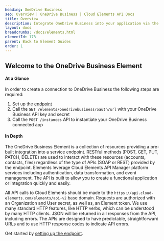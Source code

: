 ```yaml
---
heading: OneDrive Business
seo: Overview | OneDrive Business | Cloud Elements API Docs
title: Overview
description: Integrate OneDrive Business into your application via the Cloud Elements APIs.
layout: docs
breadcrumbs: /docs/elements.html
elementId: 178
parent: Back to Element Guides
order: 1
---
```


## Welcome to the OneDrive Business Element


#### At a Glance

In order to create a connection to OneDrive Business the following steps are required:

1. Set up the [endpoint](onedrivebusiness-endpoint-setup.html)
2. Call the `GET /elements/onedrivebusiness/oauth/url` with your OneDrive Business API key and secret
3. Call the `POST /instances` API to instantiate your OneDrive Business connected app

#### In Depth

The OneDrive Business Element is a collection of resources providing a pre-built integration into a service endpoint. RESTful methods (POST, GET, PUT, PATCH, DELETE) are used to interact with these resources (accounts, contacts, files) regardless of the type of APIs (SOAP or REST) provided by the endpoint. Elements leverage Cloud Elements API Manager platform services including authentication, data transformation, and event management.  The API is built to allow you to create a functional application or integration quickly and easily.

All API calls to Cloud Elements should be made to the `https://api.cloud-elements.com/elements/api-v2` base domain. Requests are authorized with an Organization and User secret, as well as, an Element token.  We use many standard HTTP features, like HTTP verbs, which can be understood by many HTTP clients. JSON will be returned in all responses from the API, including errors. The APIs are designed to have predictable, straightforward URLs and to use HTTP response codes to indicate API errors.

Get started by [setting up the endpoint](onedrivebusiness-endpoint-setup.html).
